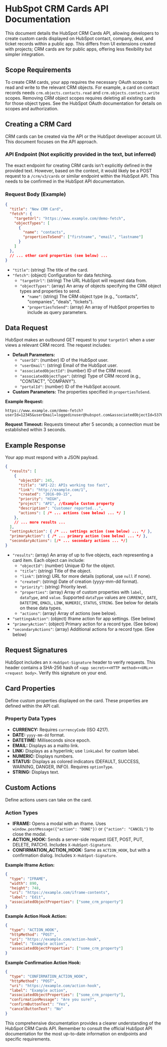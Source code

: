 # HubSpot CRM Cards API Documentation

This document details the HubSpot CRM Cards API, allowing developers to create custom cards displayed on HubSpot contact, company, deal, and ticket records within a public app.  This differs from UI extensions created with projects; CRM cards are for public apps, offering less flexibility but simpler integration.

## Scope Requirements

To create CRM cards, your app requires the necessary OAuth scopes to read and write to the relevant CRM objects.  For example, a card on contact records needs `crm.objects.contacts.read` and `crm.objects.contacts.write` scopes.  Removing CRM object scopes requires deleting all existing cards for those object types.  See the HubSpot OAuth documentation for details on scopes and authorization.

## Creating a CRM Card

CRM cards can be created via the API or the HubSpot developer account UI. This document focuses on the API approach.

### API Endpoint (Not explicitly provided in the text, but inferred)

The exact endpoint for creating CRM cards isn't explicitly defined in the provided text.  However, based on the context, it would likely be a POST request to a `/crm/v3/cards` or similar endpoint within the HubSpot API.  This needs to be confirmed in the HubSpot API documentation.

### Request Body (Example)

```json
{
  "title": "New CRM Card",
  "fetch": {
    "targetUrl": "https://www.example.com/demo-fetch",
    "objectTypes": [
      {
        "name": "contacts",
        "propertiesToSend": ["firstname", "email", "lastname"]
      }
    ]
  },
  // ... other card properties (see below) ...
}
```

* `"title"`: (string) The title of the card.
* `"fetch"`: (object) Configuration for data fetching.
    * `"targetUrl"`: (string) The URL HubSpot will request data from.
    * `"objectTypes"`: (array) An array of objects specifying the CRM object types and properties to send.
        * `"name"`: (string) The CRM object type (e.g., "contacts", "companies", "deals", "tickets").
        * `"propertiesToSend"`: (array) An array of HubSpot properties to include as query parameters.

## Data Request

HubSpot makes an outbound GET request to your `targetUrl` when a user views a relevant CRM record.  The request includes:

* **Default Parameters:**
    * `"userId"`: (number) ID of the HubSpot user.
    * `"userEmail"`: (string) Email of the HubSpot user.
    * `"associatedObjectId"`: (number) ID of the CRM record.
    * `"associatedObjectType"`: (string) Type of CRM record (e.g., "CONTACT", "COMPANY").
    * `"portalId"`: (number) ID of the HubSpot account.
* **Custom Parameters:** The properties specified in `propertiesToSend`.

**Example Request:**

```
https://www.example.com/demo-fetch?userId=12345&userEmail=loggedinuser@hubspot.com&associatedObjectId=53701&associatedObjectType=CONTACT&portalId=987654&firstname=Tim&email=timrobinson@itysl.com&lastname=Robinson
```

**Request Timeout:**  Requests timeout after 5 seconds; a connection must be established within 3 seconds.

## Example Response

Your app must respond with a JSON payload.

```json
{
  "results": [
    {
      "objectId": 245,
      "title": "API-22: APIs working too fast",
      "link": "http://example.com/1",
      "created": "2016-09-15",
      "priority": "HIGH",
      "project": "API", //Example Custom property
      "description": "Customer reported...",
      "actions": [ /* ... actions (see below) ... */ ]
    },
    // ... more results ...
  ],
  "settingsAction": { /* ... settings action (see below) ... */ },
  "primaryAction": { /* ... primary action (see below) ... */ },
  "secondaryActions": [/* ... secondary actions ... */]
}
```

* `"results"`: (array) An array of up to five objects, each representing a card item.  Each object can include:
    * `"objectId"`: (number) Unique ID for the object.
    * `"title"`: (string) Title of the object.
    * `"link"`: (string) URL for more details (optional, use `null` if none).
    * `"created"`: (string) Date of creation (yyyy-mm-dd format).
    * `"priority"`: (string) Priority level.
    * `"properties"`: (array)  Array of custom properties with `label`, `dataType`, and `value`.  Supported `dataType` values are `CURRENCY`, `DATE`, `DATETIME`, `EMAIL`, `LINK`, `NUMERIC`, `STATUS`, `STRING`.  See below for details on these data types.
    * `"actions"`: (array) Array of actions (see below).
* `"settingsAction"`: (object) Iframe action for app settings.  (See below)
* `"primaryAction"`: (object) Primary action for a record type. (See below)
* `"secondaryActions"`: (array) Additional actions for a record type. (See below)


## Request Signatures

HubSpot includes an `X-HubSpot-Signature` header to verify requests.  This header contains a SHA-256 hash of `<app secret>+<HTTP method>+<URL>+<request body>`.  Verify this signature on your end.


## Card Properties

Define custom properties displayed on the card. These properties are defined within the API call.

### Property Data Types

* **CURRENCY:** Requires `currencyCode` (ISO 4217).
* **DATE:**  `yyyy-mm-dd` format.
* **DATETIME:** Milliseconds since epoch.
* **EMAIL:** Displays as a mailto link.
* **LINK:** Displays as a hyperlink; use `linkLabel` for custom label.
* **NUMERIC:** Displays numbers.
* **STATUS:** Displays as colored indicators (DEFAULT, SUCCESS, WARNING, DANGER, INFO). Requires `optionType`.
* **STRING:** Displays text.


## Custom Actions

Define actions users can take on the card.

### Action Types

* **IFRAME:** Opens a modal with an iframe.  Uses `window.postMessage({"action": "DONE"})` or `{"action": "CANCEL"}` to close the modal.
* **ACTION_HOOK:** Sends a server-side request (GET, POST, PUT, DELETE, PATCH). Includes `X-HubSpot-Signature`.
* **CONFIRMATION_ACTION_HOOK:** Same as `ACTION_HOOK`, but with a confirmation dialog. Includes `X-HubSpot-Signature`.


**Example Iframe Action:**

```json
{
  "type": "IFRAME",
  "width": 890,
  "height": 748,
  "uri": "https://example.com/iframe-contents",
  "label": "Edit",
  "associatedObjectProperties": ["some_crm_property"]
}
```

**Example Action Hook Action:**

```json
{
  "type": "ACTION_HOOK",
  "httpMethod": "POST",
  "uri": "https://example.com/action-hook",
  "label": "Example action",
  "associatedObjectProperties": ["some_crm_property"]
}
```

**Example Confirmation Action Hook:**

```json
{
  "type": "CONFIRMATION_ACTION_HOOK",
  "httpMethod": "POST",
  "uri": "https://example.com/action-hook",
  "label": "Example action",
  "associatedObjectProperties": ["some_crm_property"],
  "confirmationMessage": "Are you sure?",
  "confirmButtonText": "Yes",
  "cancelButtonText": "No"
}
```


This comprehensive documentation provides a clearer understanding of the HubSpot CRM Cards API. Remember to consult the official HubSpot API documentation for the most up-to-date information on endpoints and specific requirements.
